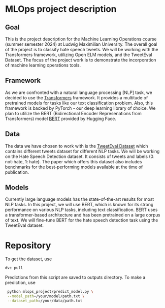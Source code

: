# MLOps project description

## Goal
This is the project description for the Machine Learning Operations course (summer semester 2024) at Ludwig Maximilian University. The overall goal of the project is to classify hate speech tweets. We will be working with the Transformers framework, utilizing Open ELM models, and the TweetEval Dataset. The focus of the project work is to demonstrate the incorporation of machine learning operations tools.

## Framework
As we are confronted with a natural language processing [NLP] task, we decided to use the [Transformers](https://github.com/huggingface/transformers) framework. It provides a multitude of pretrained models for tasks like our text classification problem. Also, this framework is backed by PyTorch - our deep learning library of choice.
We plan to utilize the BERT (Bidirectional Encoder Represenations from Transformers) model [BERT](https://huggingface.co/docs/transformers/model_doc/bert) provided by Hugging Face.

## Data
The data we have chosen to work with is the [TweetEval Dataset](https://arxiv.org/pdf/2010.12421) which contains different tweets dataset for different NLP tasks. We will be working on the Hate Speech Detection dataset. It consists of tweets and labels (0: not-hate, 1: hate). The paper which offers this dataset also includes benchmarks for the best-performing models available at the time of publication.

## Models
Currently large language models has the state-of-the-art results for most NLP tasks. In this project, we will use BERT, which is known for its strong performance on various NLP tasks, including text classification. BERT uses a transformer-based architecture and has been pretrained on a large corpus of text. We will fine-tune BERT for the hate speech detection task using the TweetEval dataset.

# Repository

To get the dataset, use 
```bash
dvc pull
```

Predictions from this script are saved to outputs directory. To make a prediction, use
```bash
 python mlops_project/predict_model.py \
 --model_path=/your/model/path.txt \
 --dataset_path=/your/data/path.txt
```
